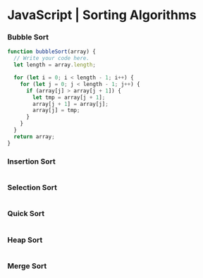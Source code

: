 # JavaScript | Sorting Algorithms

### Bubble Sort

```javascript
function bubbleSort(array) {
  // Write your code here.
  let length = array.length;

  for (let i = 0; i < length - 1; i++) {
    for (let j = 0; j < length - 1; j++) {
      if (array[j] > array[j + 1]) {
        let tmp = array[j + 1];
        array[j + 1] = array[j];
        array[j] = tmp;
      }
    }
  }
  return array;
}
```

### Insertion Sort
```javascript

```

### Selection Sort
```javascript

```

### Quick Sort
```javascript

```

### Heap Sort
```javascript

```

### Merge Sort
```javascript

```
